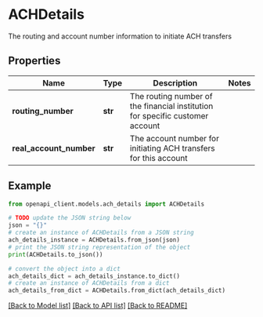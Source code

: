 # ACHDetails

The routing and account number information to initiate ACH transfers

## Properties

Name | Type | Description | Notes
------------ | ------------- | ------------- | -------------
**routing_number** | **str** | The routing number of the financial institution for specific customer account | 
**real_account_number** | **str** | The account number for initiating ACH transfers for this account | 

## Example

```python
from openapi_client.models.ach_details import ACHDetails

# TODO update the JSON string below
json = "{}"
# create an instance of ACHDetails from a JSON string
ach_details_instance = ACHDetails.from_json(json)
# print the JSON string representation of the object
print(ACHDetails.to_json())

# convert the object into a dict
ach_details_dict = ach_details_instance.to_dict()
# create an instance of ACHDetails from a dict
ach_details_from_dict = ACHDetails.from_dict(ach_details_dict)
```
[[Back to Model list]](../README.md#documentation-for-models) [[Back to API list]](../README.md#documentation-for-api-endpoints) [[Back to README]](../README.md)


